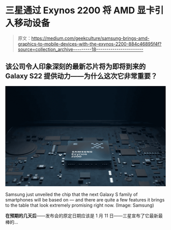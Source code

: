 # 三星通过 Exynos 2200 将 AMD 显卡引入移动设备

> 原文：<https://medium.com/geekculture/samsung-brings-amd-graphics-to-mobile-devices-with-the-exynos-2200-884c46895f4f?source=collection_archive---------18----------------------->

## 该公司令人印象深刻的最新芯片将为即将到来的 Galaxy S22 提供动力——为什么这次它非常重要？

![](img/6c4737659394724cd2f50b6ad6ff9f64.png)

Samsung just unveiled the chip that the next Galaxy S family of smartphones will be based on — and there are quite a few features it brings to the table that look extremely promising right now. (Image: Samsung)

**在预期的几天后**——发布会的原定日期应该是 1 月 11 日——三星宣布了它最新最棒的…
